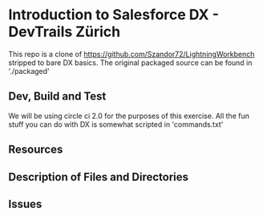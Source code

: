 # Introduction to Salesforce DX - DevTrails Zürich

This repo is a clone of https://github.com/Szandor72/LightningWorkbench stripped to bare DX basics. The original packaged source can be found in './packaged'

## Dev, Build and Test
We will be using circle ci 2.0 for the purposes of this exercise. All the fun stuff you can do with DX is somewhat scripted in 'commands.txt'

## Resources


## Description of Files and Directories


## Issues


